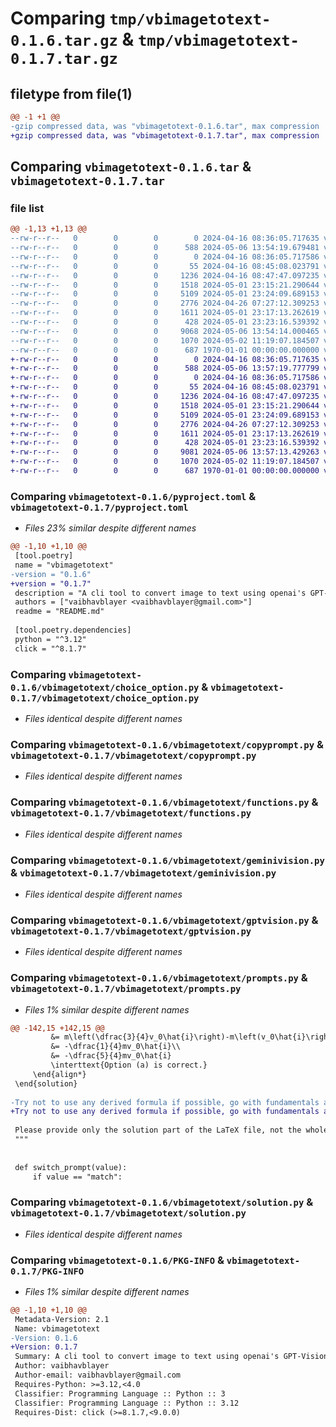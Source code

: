 # Comparing `tmp/vbimagetotext-0.1.6.tar.gz` & `tmp/vbimagetotext-0.1.7.tar.gz`

## filetype from file(1)

```diff
@@ -1 +1 @@
-gzip compressed data, was "vbimagetotext-0.1.6.tar", max compression
+gzip compressed data, was "vbimagetotext-0.1.7.tar", max compression
```

## Comparing `vbimagetotext-0.1.6.tar` & `vbimagetotext-0.1.7.tar`

### file list

```diff
@@ -1,13 +1,13 @@
--rw-r--r--   0        0        0        0 2024-04-16 08:36:05.717635 vbimagetotext-0.1.6/README.md
--rw-r--r--   0        0        0      588 2024-05-06 13:54:19.679481 vbimagetotext-0.1.6/pyproject.toml
--rw-r--r--   0        0        0        0 2024-04-16 08:36:05.717586 vbimagetotext-0.1.6/vbimagetotext/__init__.py
--rw-r--r--   0        0        0       55 2024-04-16 08:45:08.023791 vbimagetotext-0.1.6/vbimagetotext/__main__.py
--rw-r--r--   0        0        0     1236 2024-04-16 08:47:47.097235 vbimagetotext-0.1.6/vbimagetotext/choice_option.py
--rw-r--r--   0        0        0     1518 2024-05-01 23:15:21.290644 vbimagetotext-0.1.6/vbimagetotext/copyprompt.py
--rw-r--r--   0        0        0     5109 2024-05-01 23:24:09.689153 vbimagetotext-0.1.6/vbimagetotext/functions.py
--rw-r--r--   0        0        0     2776 2024-04-26 07:27:12.309253 vbimagetotext-0.1.6/vbimagetotext/geminivision.py
--rw-r--r--   0        0        0     1611 2024-05-01 23:17:13.262619 vbimagetotext-0.1.6/vbimagetotext/gptvision.py
--rw-r--r--   0        0        0      428 2024-05-01 23:23:16.539392 vbimagetotext-0.1.6/vbimagetotext/main.py
--rw-r--r--   0        0        0     9068 2024-05-06 13:54:14.000465 vbimagetotext-0.1.6/vbimagetotext/prompts.py
--rw-r--r--   0        0        0     1070 2024-05-02 11:19:07.184507 vbimagetotext-0.1.6/vbimagetotext/solution.py
--rw-r--r--   0        0        0      687 1970-01-01 00:00:00.000000 vbimagetotext-0.1.6/PKG-INFO
+-rw-r--r--   0        0        0        0 2024-04-16 08:36:05.717635 vbimagetotext-0.1.7/README.md
+-rw-r--r--   0        0        0      588 2024-05-06 13:57:19.777799 vbimagetotext-0.1.7/pyproject.toml
+-rw-r--r--   0        0        0        0 2024-04-16 08:36:05.717586 vbimagetotext-0.1.7/vbimagetotext/__init__.py
+-rw-r--r--   0        0        0       55 2024-04-16 08:45:08.023791 vbimagetotext-0.1.7/vbimagetotext/__main__.py
+-rw-r--r--   0        0        0     1236 2024-04-16 08:47:47.097235 vbimagetotext-0.1.7/vbimagetotext/choice_option.py
+-rw-r--r--   0        0        0     1518 2024-05-01 23:15:21.290644 vbimagetotext-0.1.7/vbimagetotext/copyprompt.py
+-rw-r--r--   0        0        0     5109 2024-05-01 23:24:09.689153 vbimagetotext-0.1.7/vbimagetotext/functions.py
+-rw-r--r--   0        0        0     2776 2024-04-26 07:27:12.309253 vbimagetotext-0.1.7/vbimagetotext/geminivision.py
+-rw-r--r--   0        0        0     1611 2024-05-01 23:17:13.262619 vbimagetotext-0.1.7/vbimagetotext/gptvision.py
+-rw-r--r--   0        0        0      428 2024-05-01 23:23:16.539392 vbimagetotext-0.1.7/vbimagetotext/main.py
+-rw-r--r--   0        0        0     9081 2024-05-06 13:57:13.429263 vbimagetotext-0.1.7/vbimagetotext/prompts.py
+-rw-r--r--   0        0        0     1070 2024-05-02 11:19:07.184507 vbimagetotext-0.1.7/vbimagetotext/solution.py
+-rw-r--r--   0        0        0      687 1970-01-01 00:00:00.000000 vbimagetotext-0.1.7/PKG-INFO
```

### Comparing `vbimagetotext-0.1.6/pyproject.toml` & `vbimagetotext-0.1.7/pyproject.toml`

 * *Files 23% similar despite different names*

```diff
@@ -1,10 +1,10 @@
 [tool.poetry]
 name = "vbimagetotext"
-version = "0.1.6"
+version = "0.1.7"
 description = "A cli tool to convert image to text using openai's GPT-Vision API and google's Gemini Vision API"
 authors = ["vaibhavblayer <vaibhavblayer@gmail.com>"]
 readme = "README.md"
 
 [tool.poetry.dependencies]
 python = "^3.12"
 click = "^8.1.7"
```

### Comparing `vbimagetotext-0.1.6/vbimagetotext/choice_option.py` & `vbimagetotext-0.1.7/vbimagetotext/choice_option.py`

 * *Files identical despite different names*

### Comparing `vbimagetotext-0.1.6/vbimagetotext/copyprompt.py` & `vbimagetotext-0.1.7/vbimagetotext/copyprompt.py`

 * *Files identical despite different names*

### Comparing `vbimagetotext-0.1.6/vbimagetotext/functions.py` & `vbimagetotext-0.1.7/vbimagetotext/functions.py`

 * *Files identical despite different names*

### Comparing `vbimagetotext-0.1.6/vbimagetotext/geminivision.py` & `vbimagetotext-0.1.7/vbimagetotext/geminivision.py`

 * *Files identical despite different names*

### Comparing `vbimagetotext-0.1.6/vbimagetotext/gptvision.py` & `vbimagetotext-0.1.7/vbimagetotext/gptvision.py`

 * *Files identical despite different names*

### Comparing `vbimagetotext-0.1.6/vbimagetotext/prompts.py` & `vbimagetotext-0.1.7/vbimagetotext/prompts.py`

 * *Files 1% similar despite different names*

```diff
@@ -142,15 +142,15 @@
         &= m\left(\dfrac{3}{4}v_0\hat{i}\right)-m\left(v_0\hat{i}\right)\\
         &= -\dfrac{1}{4}mv_0\hat{i}\\
         &= -\dfrac{5}{4}mv_0\hat{i}
         \interttext{Option (a) is correct.}
     \end{align*}
 \end{solution}
 
-Try not to use any derived formula if possible, go with fundamentals and basics also do not put numerical value at every step derive expression then at the end put numerical values. Also if possible use align* environment for solutions. You can add descriptive text in between using \intertext{} command.
+Try not to use any derived formula if possible, go with fundamentals and basics also do not put numerical value at every step derive expression symbolically then at the end put numerical values. Also if possible use align* environment for solutions. You can add descriptive text in between using \intertext{} command.
 
 Please provide only the solution part of the LaTeX file, not the whole LaTeX file.
 """
 
 
 def switch_prompt(value):
     if value == "match":
```

### Comparing `vbimagetotext-0.1.6/vbimagetotext/solution.py` & `vbimagetotext-0.1.7/vbimagetotext/solution.py`

 * *Files identical despite different names*

### Comparing `vbimagetotext-0.1.6/PKG-INFO` & `vbimagetotext-0.1.7/PKG-INFO`

 * *Files 1% similar despite different names*

```diff
@@ -1,10 +1,10 @@
 Metadata-Version: 2.1
 Name: vbimagetotext
-Version: 0.1.6
+Version: 0.1.7
 Summary: A cli tool to convert image to text using openai's GPT-Vision API and google's Gemini Vision API
 Author: vaibhavblayer
 Author-email: vaibhavblayer@gmail.com
 Requires-Python: >=3.12,<4.0
 Classifier: Programming Language :: Python :: 3
 Classifier: Programming Language :: Python :: 3.12
 Requires-Dist: click (>=8.1.7,<9.0.0)
```

